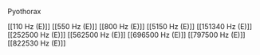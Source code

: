 Pyothorax

[[110 Hz (E)]]
[[550 Hz (E)]]
[[800 Hz (E)]]
[[5150 Hz (E)]]
[[151340 Hz (E)]]
[[252500 Hz (E)]]
[[562500 Hz (E)]]
[[696500 Hz (E)]]
[[797500 Hz (E)]]
[[822530 Hz (E)]]
